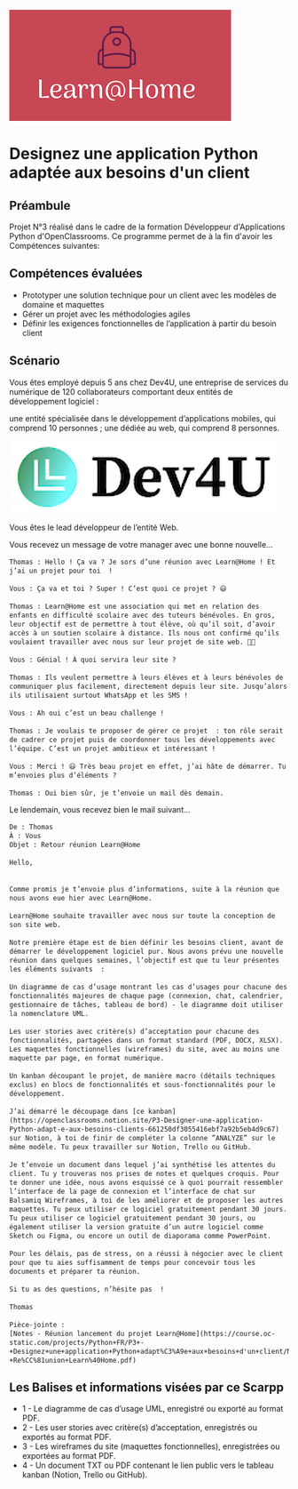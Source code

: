 ![Learn@Home](https://raw.githubusercontent.com/waleedos/2023_P3__Learn-Home/main/icons/1599557620417_Learn%40Home.png)

# Designez une application Python adaptée aux besoins d'un client

## Préambule
Projet N°3 réalisé dans le cadre de la formation Développeur d'Applications Python d'OpenClassrooms.
Ce programme permet de à la fin d'avoir les Compétences suivantes:

## Compétences évaluées
* Prototyper une solution technique pour un client avec les modèles de domaine et maquettes
* Gérer un projet avec les méthodologies agiles
* Définir les exigences fonctionnelles de l’application à partir du besoin client


## Scénario
Vous êtes employé depuis 5 ans chez Dev4U, une entreprise de services du numérique de 120 collaborateurs comportant deux entités de développement logiciel  : 

une entité spécialisée dans le développement d’applications mobiles, qui comprend 10 personnes  ;
une dédiée au web, qui comprend 8 personnes.

![Dev4U](https://raw.githubusercontent.com/waleedos/2023_P3__Learn-Home/main/icons/Capture%20d%E2%80%99%C3%A9cran_2023-04-26_16-46-21.png)

Vous êtes le lead développeur de l’entité Web.

Vous recevez un message de votre manager avec une bonne nouvelle…
```
Thomas : Hello ! Ça va ? Je sors d’une réunion avec Learn@Home ! Et j’ai un projet pour toi  ! 

Vous : Ça va et toi ? Super ! C’est quoi ce projet ? 😃

Thomas : Learn@Home est une association qui met en relation des enfants en difficulté scolaire avec des tuteurs bénévoles. En gros, leur objectif est de permettre à tout élève, où qu’il soit, d’avoir accès à un soutien scolaire à distance. Ils nous ont confirmé qu’ils voulaient travailler avec nous sur leur projet de site web. 💪🚀

Vous : Génial ! À quoi servira leur site ? 

Thomas : Ils veulent permettre à leurs élèves et à leurs bénévoles de communiquer plus facilement, directement depuis leur site. Jusqu’alors ils utilisaient surtout WhatsApp et les SMS !

Vous : Ah oui c’est un beau challenge !

Thomas : Je voulais te proposer de gérer ce projet  : ton rôle serait de cadrer ce projet puis de coordonner tous les développements avec l’équipe. C’est un projet ambitieux et intéressant !

Vous : Merci ! 😃 Très beau projet en effet, j’ai hâte de démarrer. Tu m’envoies plus d’éléments ?

Thomas : Oui bien sûr, je t’envoie un mail dès demain.
```


Le lendemain, vous recevez bien le mail suivant...

```
De : Thomas
À : Vous
Objet : Retour réunion Learn@Home

Hello, 


Comme promis je t’envoie plus d’informations, suite à la réunion que nous avons eue hier avec Learn@Home. 

Learn@Home souhaite travailler avec nous sur toute la conception de son site web. 

Notre première étape est de bien définir les besoins client, avant de démarrer le développement logiciel pur. Nous avons prévu une nouvelle réunion dans quelques semaines, l’objectif est que tu leur présentes les éléments suivants  : 

Un diagramme de cas d’usage montrant les cas d’usages pour chacune des fonctionnalités majeures de chaque page (connexion, chat, calendrier, gestionnaire de tâches, tableau de bord) - le diagramme doit utiliser la nomenclature UML.

Les user stories avec critère(s) d’acceptation pour chacune des fonctionnalités, partagées dans un format standard (PDF, DOCX, XLSX).
Les maquettes fonctionnelles (wireframes) du site, avec au moins une maquette par page, en format numérique.

Un kanban découpant le projet, de manière macro (détails techniques exclus) en blocs de fonctionnalités et sous-fonctionnalités pour le développement. 

J’ai démarré le découpage dans [ce kanban](https://openclassrooms.notion.site/P3-Designer-une-application-Python-adapt-e-aux-besoins-clients-661250df3055416ebf7a92b5eb4d9c67) sur Notion, à toi de finir de compléter la colonne ”ANALYZE” sur le même modèle. Tu peux travailler sur Notion, Trello ou GitHub.

Je t’envoie un document dans lequel j’ai synthétisé les attentes du client. Tu y trouveras nos prises de notes et quelques croquis. Pour te donner une idée, nous avons esquissé ce à quoi pourrait ressembler l’interface de la page de connexion et l’interface de chat sur Balsamiq Wireframes, à toi de les améliorer et de proposer les autres maquettes. Tu peux utiliser ce logiciel gratuitement pendant 30 jours.  Tu peux utiliser ce logiciel gratuitement pendant 30 jours, ou également utiliser la version gratuite d’un autre logiciel comme Sketch ou Figma, ou encore un outil de diaporama comme PowerPoint.

Pour les délais, pas de stress, on a réussi à négocier avec le client pour que tu aies suffisamment de temps pour concevoir tous les documents et préparer ta réunion.

Si tu as des questions, n’hésite pas  !

Thomas

Pièce-jointe :
[Notes - Réunion lancement du projet Learn@Home](https://course.oc-static.com/projects/Python+FR/P3+-+Designez+une+application+Python+adapt%C3%A9e+aux+besoins+d'un+client/Notes+-+Re%CC%81union+Learn%40Home.pdf)
```
## Les Balises et informations visées par ce Scarpp
- 1 - Le diagramme de cas d’usage UML, enregistré ou exporté au format PDF.
- 2 - Les user stories avec critère(s) d’acceptation, enregistrés ou exportés au format PDF.
- 3 - Les wireframes du site (maquettes fonctionnelles), enregistrées ou exportées au format PDF.
- 4 - Un document TXT ou PDF contenant le lien public vers le tableau kanban (Notion, Trello ou GitHub).
